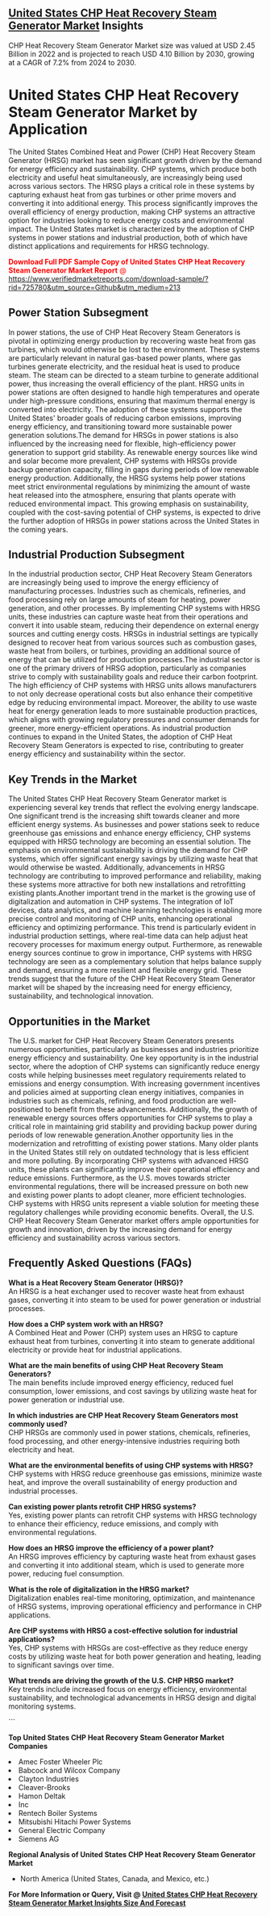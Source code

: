 <h2><a href="https://www.verifiedmarketreports.com/download-sample/?rid=725780&amp;utm_source=Github&amp;utm_medium=213" target="_blank">United States CHP Heat Recovery Steam Generator Market</a> Insights</h2><p>CHP Heat Recovery Steam Generator Market size was valued at USD 2.45 Billion in 2022 and is projected to reach USD 4.10 Billion by 2030, growing at a CAGR of 7.2% from 2024 to 2030.</p><p><h1>United States CHP Heat Recovery Steam Generator Market by Application</h1><p>The United States Combined Heat and Power (CHP) Heat Recovery Steam Generator (HRSG) market has seen significant growth driven by the demand for energy efficiency and sustainability. CHP systems, which produce both electricity and useful heat simultaneously, are increasingly being used across various sectors. The HRSG plays a critical role in these systems by capturing exhaust heat from gas turbines or other prime movers and converting it into additional energy. This process significantly improves the overall efficiency of energy production, making CHP systems an attractive option for industries looking to reduce energy costs and environmental impact. The United States market is characterized by the adoption of CHP systems in power stations and industrial production, both of which have distinct applications and requirements for HRSG technology. <p><span class=""><span style="color: #ff0000;"><strong>Download Full PDF Sample Copy of United States CHP Heat Recovery Steam Generator Market Report</strong> @ </span><a href="https://www.verifiedmarketreports.com/download-sample/?rid=725780&amp;utm_source=Github&amp;utm_medium=213" target="_blank">https://www.verifiedmarketreports.com/download-sample/?rid=725780&amp;utm_source=Github&amp;utm_medium=213</a></span></p></p><h2>Power Station Subsegment</h2><p>In power stations, the use of CHP Heat Recovery Steam Generators is pivotal in optimizing energy production by recovering waste heat from gas turbines, which would otherwise be lost to the environment. These systems are particularly relevant in natural gas-based power plants, where gas turbines generate electricity, and the residual heat is used to produce steam. The steam can be directed to a steam turbine to generate additional power, thus increasing the overall efficiency of the plant. HRSG units in power stations are often designed to handle high temperatures and operate under high-pressure conditions, ensuring that maximum thermal energy is converted into electricity. The adoption of these systems supports the United States' broader goals of reducing carbon emissions, improving energy efficiency, and transitioning toward more sustainable power generation solutions.The demand for HRSGs in power stations is also influenced by the increasing need for flexible, high-efficiency power generation to support grid stability. As renewable energy sources like wind and solar become more prevalent, CHP systems with HRSGs provide backup generation capacity, filling in gaps during periods of low renewable energy production. Additionally, the HRSG systems help power stations meet strict environmental regulations by minimizing the amount of waste heat released into the atmosphere, ensuring that plants operate with reduced environmental impact. This growing emphasis on sustainability, coupled with the cost-saving potential of CHP systems, is expected to drive the further adoption of HRSGs in power stations across the United States in the coming years.</p><h2>Industrial Production Subsegment</h2><p>In the industrial production sector, CHP Heat Recovery Steam Generators are increasingly being used to improve the energy efficiency of manufacturing processes. Industries such as chemicals, refineries, and food processing rely on large amounts of steam for heating, power generation, and other processes. By implementing CHP systems with HRSG units, these industries can capture waste heat from their operations and convert it into usable steam, reducing their dependence on external energy sources and cutting energy costs. HRSGs in industrial settings are typically designed to recover heat from various sources such as combustion gases, waste heat from boilers, or turbines, providing an additional source of energy that can be utilized for production processes.The industrial sector is one of the primary drivers of HRSG adoption, particularly as companies strive to comply with sustainability goals and reduce their carbon footprint. The high efficiency of CHP systems with HRSG units allows manufacturers to not only decrease operational costs but also enhance their competitive edge by reducing environmental impact. Moreover, the ability to use waste heat for energy generation leads to more sustainable production practices, which aligns with growing regulatory pressures and consumer demands for greener, more energy-efficient operations. As industrial production continues to expand in the United States, the adoption of CHP Heat Recovery Steam Generators is expected to rise, contributing to greater energy efficiency and sustainability within the sector.</p><h2>Key Trends in the Market</h2><p>The United States CHP Heat Recovery Steam Generator market is experiencing several key trends that reflect the evolving energy landscape. One significant trend is the increasing shift towards cleaner and more efficient energy systems. As businesses and power stations seek to reduce greenhouse gas emissions and enhance energy efficiency, CHP systems equipped with HRSG technology are becoming an essential solution. The emphasis on environmental sustainability is driving the demand for CHP systems, which offer significant energy savings by utilizing waste heat that would otherwise be wasted. Additionally, advancements in HRSG technology are contributing to improved performance and reliability, making these systems more attractive for both new installations and retrofitting existing plants.Another important trend in the market is the growing use of digitalization and automation in CHP systems. The integration of IoT devices, data analytics, and machine learning technologies is enabling more precise control and monitoring of CHP units, enhancing operational efficiency and optimizing performance. This trend is particularly evident in industrial production settings, where real-time data can help adjust heat recovery processes for maximum energy output. Furthermore, as renewable energy sources continue to grow in importance, CHP systems with HRSG technology are seen as a complementary solution that helps balance supply and demand, ensuring a more resilient and flexible energy grid. These trends suggest that the future of the CHP Heat Recovery Steam Generator market will be shaped by the increasing need for energy efficiency, sustainability, and technological innovation.</p><h2>Opportunities in the Market</h2><p>The U.S. market for CHP Heat Recovery Steam Generators presents numerous opportunities, particularly as businesses and industries prioritize energy efficiency and sustainability. One key opportunity is in the industrial sector, where the adoption of CHP systems can significantly reduce energy costs while helping businesses meet regulatory requirements related to emissions and energy consumption. With increasing government incentives and policies aimed at supporting clean energy initiatives, companies in industries such as chemicals, refining, and food production are well-positioned to benefit from these advancements. Additionally, the growth of renewable energy sources offers opportunities for CHP systems to play a critical role in maintaining grid stability and providing backup power during periods of low renewable generation.Another opportunity lies in the modernization and retrofitting of existing power stations. Many older plants in the United States still rely on outdated technology that is less efficient and more polluting. By incorporating CHP systems with advanced HRSG units, these plants can significantly improve their operational efficiency and reduce emissions. Furthermore, as the U.S. moves towards stricter environmental regulations, there will be increased pressure on both new and existing power plants to adopt cleaner, more efficient technologies. CHP systems with HRSG units represent a viable solution for meeting these regulatory challenges while providing economic benefits. Overall, the U.S. CHP Heat Recovery Steam Generator market offers ample opportunities for growth and innovation, driven by the increasing demand for energy efficiency and sustainability across various sectors.</p><h2>Frequently Asked Questions (FAQs)</h2><p><b>What is a Heat Recovery Steam Generator (HRSG)?</b><br> An HRSG is a heat exchanger used to recover waste heat from exhaust gases, converting it into steam to be used for power generation or industrial processes.</p><p><b>How does a CHP system work with an HRSG?</b><br> A Combined Heat and Power (CHP) system uses an HRSG to capture exhaust heat from turbines, converting it into steam to generate additional electricity or provide heat for industrial applications.</p><p><b>What are the main benefits of using CHP Heat Recovery Steam Generators?</b><br> The main benefits include improved energy efficiency, reduced fuel consumption, lower emissions, and cost savings by utilizing waste heat for power generation or industrial use.</p><p><b>In which industries are CHP Heat Recovery Steam Generators most commonly used?</b><br> CHP HRSGs are commonly used in power stations, chemicals, refineries, food processing, and other energy-intensive industries requiring both electricity and heat.</p><p><b>What are the environmental benefits of using CHP systems with HRSG?</b><br> CHP systems with HRSG reduce greenhouse gas emissions, minimize waste heat, and improve the overall sustainability of energy production and industrial processes.</p><p><b>Can existing power plants retrofit CHP HRSG systems?</b><br> Yes, existing power plants can retrofit CHP systems with HRSG technology to enhance their efficiency, reduce emissions, and comply with environmental regulations.</p><p><b>How does an HRSG improve the efficiency of a power plant?</b><br> An HRSG improves efficiency by capturing waste heat from exhaust gases and converting it into additional steam, which is used to generate more power, reducing fuel consumption.</p><p><b>What is the role of digitalization in the HRSG market?</b><br> Digitalization enables real-time monitoring, optimization, and maintenance of HRSG systems, improving operational efficiency and performance in CHP applications.</p><p><b>Are CHP systems with HRSG a cost-effective solution for industrial applications?</b><br> Yes, CHP systems with HRSGs are cost-effective as they reduce energy costs by utilizing waste heat for both power generation and heating, leading to significant savings over time.</p><p><b>What trends are driving the growth of the U.S. CHP HRSG market?</b><br> Key trends include increased focus on energy efficiency, environmental sustainability, and technological advancements in HRSG design and digital monitoring systems.</p>```</p><p><strong>Top United States CHP Heat Recovery Steam Generator Market Companies</strong></p><div data-test-id=""><p><li>Amec Foster Wheeler Plc</li><li> Babcock and Wilcox Company</li><li> Clayton Industries</li><li> Cleaver-Brooks</li><li> Hamon Deltak</li><li> Inc</li><li> Rentech Boiler Systems</li><li> Mitsubishi Hitachi Power Systems</li><li> General Electric Company</li><li> Siemens AG</li></p><div><strong>Regional Analysis of&nbsp;United States CHP Heat Recovery Steam Generator Market</strong></div><ul><li dir="ltr"><p dir="ltr">North America&nbsp;(United States, Canada, and Mexico, etc.)</p></li></ul><p><strong>For More Information or Query, Visit @&nbsp;</strong><strong><a href="https://www.verifiedmarketreports.com/product/chp-heat-recovery-steam-generator-market/?utm_source=Github&amp;utm_medium=213" target="_blank">United States CHP Heat Recovery Steam Generator Market Insights Size And Forecast</a></strong></p></div>
